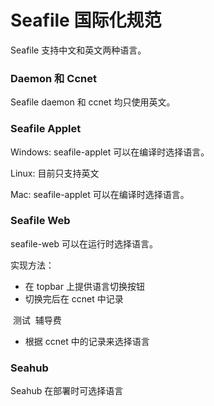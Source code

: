 # Seafile 国际化规范

Seafile 支持中文和英文两种语言。

### Daemon 和 Ccnet

Seafile daemon 和 ccnet 均只使用英文。

### Seafile Applet

Windows: seafile-applet 可以在编译时选择语言。

Linux: 目前只支持英文

Mac: seafile-applet 可以在编译时选择语言。

### Seafile Web

seafile-web 可以在运行时选择语言。

实现方法：

* 在 topbar 上提供语言切换按钮 
* 切换完后在 ccnet 中记录

  测试
  辅导费

* 根据 ccnet 中的记录来选择语言

### Seahub

Seahub 在部署时可选择语言

